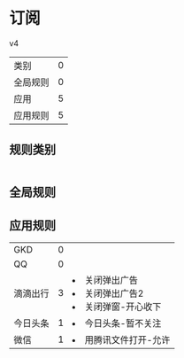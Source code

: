 # 订阅

v4

|||
| - |:-:|
|类别|0|
|全局规则|0|
|应用|5|
|应用规则|5|

## 规则类别

|||
| - |:-:|


## 全局规则



## 应用规则

||||
| - |:-:|-|
|GKD|0||
|QQ|0||
|滴滴出行|3|<li>关闭弹出广告<li>关闭弹出广告2<li>关闭弹窗-开心收下|
|今日头条|1|<li>今日头条-暂不关注|
|微信|1|<li>用腾讯文件打开-允许|
